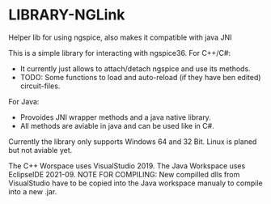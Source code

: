 # LIBRARY-NGLink
Helper lib for using ngspice, also makes it compatible with java JNI

This is a simple library for interacting with ngspice36.
For C++/C#:
- It currently just allows to attach/detach ngspice and use its methods.
- TODO: Some functions to load and auto-reload (if they have ben edited) circuit-files.

For Java:
- Provoides JNI wrapper methods and a java native library.
- All methods are aviable in java and can be used like in C#.

Currently the library only supports Windows 64 and 32 Bit.
Linux is planed but not aviable yet.

The C++ Worspace uses VisualStudio 2019.
The Java Workspace uses EclipseIDE 2021-09.
NOTE FOR COMPILING: New compilled dlls from VisualStudio have to be copied into 
the Java workspace manualy to compile into a new .jar.
